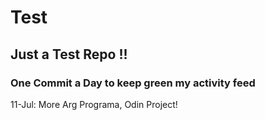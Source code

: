 # Test
## Just a Test Repo !!
### One Commit a Day to keep green my activity feed 

11-Jul: More Arg Programa, Odin Project!


